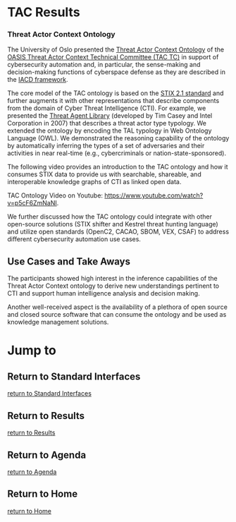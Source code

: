 # TAC Results

### Threat Actor Context Ontology
The University of Oslo presented the [Threat Actor Context Ontology](https://github.com/oasis-open/tac-ontology) of the [OASIS Threat Actor Context Technical Committee (TAC TC)](https://www.oasis-open.org/committees/tc_home.php?wg_abbrev=tac) in support of cybersecurity automation and, in particular, the sense-making and decision-making functions of cyberspace defense as they are described in the [IACD framework](https://www.iacdautomate.org/). 

The core model of the TAC ontology is based on the [STIX 2.1 standard](https://docs.oasis-open.org/cti/stix/v2.1/stix-v2.1.pdf) and further augments it with other representations that describe components from the domain of Cyber Threat Intelligence (CTI). For example, we presented the [Threat Agent Library](https://www.researchgate.net/publication/324091298_Threat_Agent_Library_Helps_Identify_Information_Security_Risks) (developed by Tim Casey and Intel Corporation in 2007) that describes a threat actor type typology. We extended the ontology by encoding the TAL typology in Web Ontology Language (OWL). We demonstrated the reasoning capability of the ontology by automatically inferring the types of a set of adversaries and their activities in near real-time (e.g., cybercriminals or nation-state-sponsored).

The following video provides an introduction to the TAC ontology and how it consumes STIX data to provide us with searchable, shareable, and interoperable knowledge graphs of CTI as linked open data.

TAC Ontology Video on Youtube: https://www.youtube.com/watch?v=p5cF6ZmNaNI.

We further discussed how the TAC ontology could integrate with other open-source solutions (STIX shifter and Kestrel threat hunting language) and utilize open standards (OpenC2, CACAO, SBOM, VEX, CSAF) to address different cybersecurity automation use cases.

## Use Cases and Take Aways
The participants showed high interest in the inference capabilities of the Threat Actor Context ontology to derive new understandings pertinent to CTI and support human intelligence analysis and decision making. 

Another well-received aspect is the availability of a plethora of open source and closed source software that can consume the ontology and be used as knowledge management solutions.


# Jump to
## Return to Standard Interfaces
[return to Standard Interfaces](../../StandardInterface)

## Return to Results
[return to Results](../../../Results)

## Return to Agenda
[return to Agenda](../../../Agenda)

## Return to Home
[return to Home](../../../index.md)
